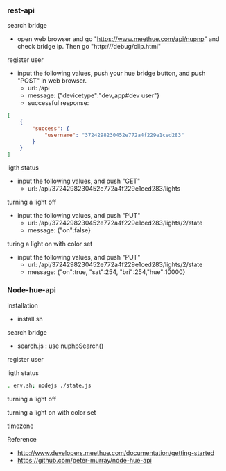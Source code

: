 

### rest-api ###

search bridge
- open web browser and go "https://www.meethue.com/api/nupnp" and check bridge ip.
  Then go "http://<bridge ip address>/debug/clip.html" 

register user
- input the following values, push your hue bridge button, and push "POST" in web browser.
  - url: /api
  - message: {"devicetype":"dev_app#dev user"}
  - successful response: 
``` json
[
	{
		"success": {
			"username": "3724298230452e772a4f229e1ced283"
		}
	}
]
```   

ligth status
- input the following values, and push "GET"
  - url: /api/3724298230452e772a4f229e1ced283/lights


turning a light off
- input the following values, and push "PUT"
  - url: /api/3724298230452e772a4f229e1ced283/lights/2/state
  - message: {"on":false}

turing a light on with color set
- input the following values, and push "PUT"
  - url: /api/3724298230452e772a4f229e1ced283/lights/2/state
  - message: {"on":true, "sat":254, "bri":254,"hue":10000}


### Node-hue-api ###

installation 
- install.sh

search bridge
- search.js : use nuphpSearch()

register user

ligth status
``` bash
. env.sh; nodejs ./state.js
```

turning a light off

turning a light on with color set

timezone


Reference
- http://www.developers.meethue.com/documentation/getting-started
- https://github.com/peter-murray/node-hue-api



 


